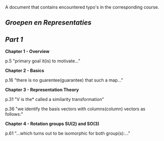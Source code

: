 A document that contains encountered typo's in the corresponding course.

*Groepen en Representaties*
---

*Part 1*
---

**Chapter 1 - Overview**

p.5 "primary goal it(is) to motivate..."

**Chapter 2 - Basics**

p.16 "there is no guarentee(guarantee) that such a map..."

**Chapter 3 - Representation Theory**

p.31 "V is the* called a similarity transformation"

p.36 "we identify the basis vectors with columns(column) vectors as follows:"

**Chapter 4 - Rotation groups SU(2) and SO(3)**

p.61 "...which turns out to be isomorphic for both group(s):..."

